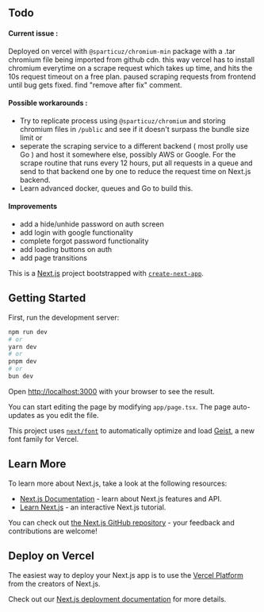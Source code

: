 ## Todo
#### Current issue : 
Deployed on vercel with `@sparticuz/chromium-min` package with a .tar chromium file being imported from github cdn. this way vercel has to install chromium everytime on a scrape request which takes up time, and hits the 10s request timeout on a free plan.
paused scraping requests from frontend until bug gets fixed. find "remove after fix" comment.
#### Possible workarounds : 
- Try to replicate process using `@sparticuz/chromium` and storing chromium files in `/public` and see if it doesn't surpass the bundle size limit or
- seperate the scraping service to a different backend ( most prolly use Go ) and host it somewhere else, possibly AWS or Google. For the scrape routine that runs every 12 hours, put all requests in a queue and send to that backend one by one to reduce the request time on Next.js backend.
- Learn advanced docker, queues and Go to build this.
#### Improvements
- add a hide/unhide password on auth screen
- add login with google functionality
- complete forgot password functionality
- add loading buttons on auth
- add page transitions

This is a [Next.js](https://nextjs.org) project bootstrapped with [`create-next-app`](https://nextjs.org/docs/app/api-reference/cli/create-next-app).

## Getting Started

First, run the development server:

```bash
npm run dev
# or
yarn dev
# or
pnpm dev
# or
bun dev
```

Open [http://localhost:3000](http://localhost:3000) with your browser to see the result.

You can start editing the page by modifying `app/page.tsx`. The page auto-updates as you edit the file.

This project uses [`next/font`](https://nextjs.org/docs/app/building-your-application/optimizing/fonts) to automatically optimize and load [Geist](https://vercel.com/font), a new font family for Vercel.

## Learn More

To learn more about Next.js, take a look at the following resources:

- [Next.js Documentation](https://nextjs.org/docs) - learn about Next.js features and API.
- [Learn Next.js](https://nextjs.org/learn) - an interactive Next.js tutorial.

You can check out [the Next.js GitHub repository](https://github.com/vercel/next.js) - your feedback and contributions are welcome!

## Deploy on Vercel

The easiest way to deploy your Next.js app is to use the [Vercel Platform](https://vercel.com/new?utm_medium=default-template&filter=next.js&utm_source=create-next-app&utm_campaign=create-next-app-readme) from the creators of Next.js.

Check out our [Next.js deployment documentation](https://nextjs.org/docs/app/building-your-application/deploying) for more details.
